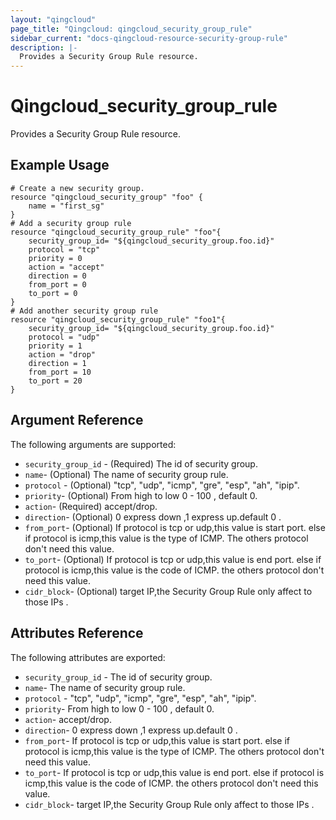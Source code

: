 ```yaml
---
layout: "qingcloud"
page_title: "Qingcloud: qingcloud_security_group_rule"
sidebar_current: "docs-qingcloud-resource-security-group-rule"
description: |-
  Provides a Security Group Rule resource.
---
```


# Qingcloud\_security\_group\_rule

Provides a Security Group Rule resource.

## Example Usage

```
# Create a new security group.
resource "qingcloud_security_group" "foo" {
    name = "first_sg"
}
# Add a security group rule
resource "qingcloud_security_group_rule" "foo"{
    security_group_id= "${qingcloud_security_group.foo.id}"
    protocol = "tcp"
    priority = 0
    action = "accept"
    direction = 0
    from_port = 0
    to_port = 0
}
# Add another security group rule
resource "qingcloud_security_group_rule" "foo1"{
    security_group_id= "${qingcloud_security_group.foo.id}"
    protocol = "udp"
    priority = 1
    action = "drop"
    direction = 1
    from_port = 10
    to_port = 20
}
```
## Argument Reference

The following arguments are supported:

* `security_group_id` - (Required) The id of security group.
* `name`- (Optional) The name of security group rule.
* `protocol` - (Optional) "tcp", "udp", "icmp", "gre", "esp", "ah", "ipip".
* `priority`- (Optional) From high to low 0 - 100 , default 0.
* `action`- (Required) accept/drop.
* `direction`- (Optional) 0 express down ,1 express up.default 0 .
* `from_port`- (Optional) If protocol is tcp or udp,this value is start port. else if protocol is icmp,this value is the type of ICMP. The others protocol don't need this value.
* `to_port`- (Optional) If protocol is tcp or udp,this value is end port. else if protocol is icmp,this value is the code of ICMP. the others protocol don't need this value.
* `cidr_block`- (Optional) target IP,the Security Group Rule only affect to those IPs .

## Attributes Reference

The following attributes are exported:
* `security_group_id` - The id of security group.
* `name`- The name of security group rule.
* `protocol` - "tcp", "udp", "icmp", "gre", "esp", "ah", "ipip".
* `priority`- From high to low 0 - 100 , default 0.
* `action`- accept/drop.
* `direction`- 0 express down ,1 express up.default 0 .
* `from_port`- If protocol is tcp or udp,this value is start port. else if protocol is icmp,this value is the type of ICMP. The others protocol don't need this value.
* `to_port`- If protocol is tcp or udp,this value is end port. else if protocol is icmp,this value is the code of ICMP. the others protocol don't need this value.
* `cidr_block`- target IP,the Security Group Rule only affect to those IPs .
